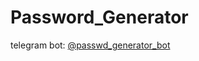 # Password_Generator
<p>telegram bot: <a href="https://t.me/passwd_generator_bot">@passwd_generator_bot</p>